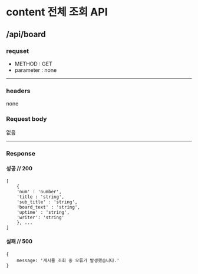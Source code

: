 # content 전체 조회 API

## /api/board

### requset

- METHOD : GET
- parameter : none

---

### headers

none

### Request body

없음

---

### Response

#### 성공 // 200

```
[
    {
    'num' : 'number',
    'title : 'string',
    'sub_title' : 'string',
    'board_text' : 'string',
    'uptime' : 'string',
    'writer': 'string'
    }, ...
]
```

#### 실패 // 500

```
{
    message: '게시물 조회 중 오류가 발생했습니다.'
}
```

